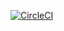 [![CircleCI](https://circleci.com/gh/dorothyas/sendit-backend-web-api.svg?style=svg)](https://circleci.com/gh/dorothyas/sendit-backend-web-api)